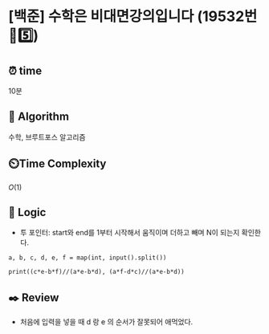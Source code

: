 # [백준] 수학은 비대면강의입니다 (19532번🩶5️⃣)

## ⏰  **time**

10분

## :pushpin: **Algorithm**

수학, 브루트포스 알고리즘

## ⏲️**Time Complexity**

$O(1)$

## :round_pushpin: **Logic**

- 투 포인터: start와 end를 1부터 시작해서 움직이며 더하고 빼며 N이 되는지 확인한다.
```
a, b, c, d, e, f = map(int, input().split())

print((c*e-b*f)//(a*e-b*d), (a*f-d*c)//(a*e-b*d))
```


## :black_nib: **Review**

- 처음에 입력을 넣을 때 d 랑 e 의 순서가 잘못되어 애먹었다.

